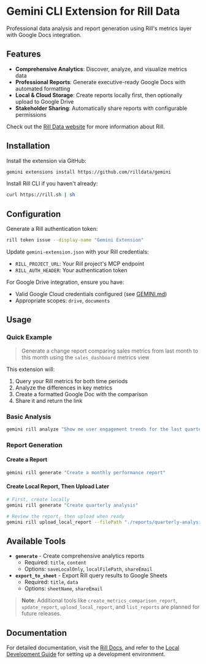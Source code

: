 # Gemini CLI Extension for Rill Data

Professional data analysis and report generation using Rill's metrics layer with Google Docs integration.

## Features

- **Comprehensive Analytics**: Discover, analyze, and visualize metrics data
- **Professional Reports**: Generate executive-ready Google Docs with automated formatting
- **Local & Cloud Storage**: Create reports locally first, then optionally upload to Google Drive
- **Stakeholder Sharing**: Automatically share reports with configurable permissions

Check out the [Rill Data website](https://www.rilldata.com) for more information about Rill.

## Installation

Install the extension via GitHub:

```bash
gemini extensions install https://github.com/rilldata/gemini
```

Install Rill CLI if you haven't already:

```bash
curl https://rill.sh | sh
```

## Configuration

Generate a Rill authentication token:

```bash
rill token issue --display-name "Gemini Extension"
```

Update `gemini-extension.json` with your Rill credentials:

- `RILL_PROJECT_URL`: Your Rill project's MCP endpoint
- `RILL_AUTH_HEADER`: Your authentication token

For Google Drive integration, ensure you have:

- Valid Google Cloud credentials configured (see [GEMINI.md](GEMINI.md))
- Appropriate scopes: `drive`, `documents`

## Usage

### Quick Example

> Generate a change report comparing sales metrics from last month to this month using the `sales_dashboard` metrics view

This extension will:

1. Query your Rill metrics for both time periods
2. Analyze the differences in key metrics
3. Create a formatted Google Doc with the comparison
4. Share it and return the link

### Basic Analysis

```bash
gemini rill analyze "Show me user engagement trends for the last quarter"
```

### Report Generation

#### Create a Report

```bash
gemini rill generate "Create a monthly performance report"
```

#### Create Local Report, Then Upload Later

```bash
# First, create locally
gemini rill generate "Create quarterly analysis"

# Review the report, then upload when ready
gemini rill upload_local_report --filePath "./reports/quarterly-analysis-2025-10-03.md"
```

## Available Tools

- **`generate`** - Create comprehensive analytics reports
  - Required: `title`, `content`
  - Options: `saveLocalOnly`, `localFilePath`, `shareEmail`
- **`export_to_sheet`** - Export Rill query results to Google Sheets
  - Required: `title`, `data`
  - Options: `sheetName`, `shareEmail`

> **Note**: Additional tools like `create_metrics_comparison_report`, `update_report`, `upload_local_report`, and `list_reports` are planned for future releases.

## Documentation

For detailed documentation, visit the [Rill Docs](https://docs.rilldata.com/), and refer to the [Local Development Guide](LOCAL.md) for setting up a development environment.
